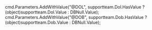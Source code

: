 cmd.Parameters.AddWithValue("@DOL", supportteam.Dol.HasValue ? (object)supportteam.Dol.Value : DBNull.Value);
            cmd.Parameters.AddWithValue("@DOB", supportteam.Dob.HasValue ? (object)supportteam.Dob.Value : DBNull.Value);
